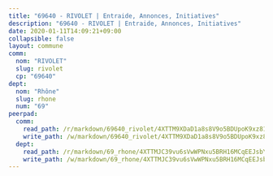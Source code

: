 ```yaml
---
title: "69640 - RIVOLET | Entraide, Annonces, Initiatives"
description: "69640 - RIVOLET | Entraide, Annonces, Initiatives"
date: 2020-01-11T14:09:21+09:00
collapsible: false
layout: commune
comm:
  nom: "RIVOLET"
  slug: rivolet
  cp: "69640"
dept:
  nom: "Rhône"
  slug: rhone
  num: "69"
peerpad:
  comm:
    read_path: /r/markdown/69640_rivolet/4XTTM9XDaD1a8s8V9o5BDUpoK9xz81aW89BR4mt1QKUj2DcqQ
    write_path: /w/markdown/69640_rivolet/4XTTM9XDaD1a8s8V9o5BDUpoK9xz81aW89BR4mt1QKUj2DcqQ-K3TgUyx18y3F16J6BaC7W9CbUowUYPCKXP1JMX9SNMtgD9Uz2u6TJ7qWvZ9FjrCF3bSmH93Fw5KruzNhdewghhsF79tp34HTuv1e1PFsQy1dfRc5RuvkahSSfowAPzkn6EbMb2En
  dept:
    read_path: /r/markdown/69_rhone/4XTTMJC39vu6sVwWPNxu5BRH16MCqEEJsbYu4RNyAxnNmNtVW
    write_path: /w/markdown/69_rhone/4XTTMJC39vu6sVwWPNxu5BRH16MCqEEJsbYu4RNyAxnNmNtVW-K3TgUzVUEXrXvc8NoaD9JfiBpc5MBFP7KZFqLEsm11xqJDEwSVMy7UACp2eYMzek3K6y2WLoyzq5xdKMZeizKNpfHbUBgJcoYSqfidBaPx8RcTCPmdCXhdgeLZLEYHVco5fHD6Pz
---
```


